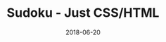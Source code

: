 ---
title: 'Sudoku - Just CSS/HTML'
description: 'Complete a sudoku puzzle without Javascript or server-side interaction.'
gametype: 'hard'
gameid: 66
date: 2018-06-20
tags: []
draft: false
type: 'games'
num19: [{'idx':1,'arr1':[1,2,3,4,5,6,7,8,9],'arr2':[1,2,3,4,5,6,7,8,9]},{'idx':2,'arr1':[1,2,3,4,5,6,7,8,9],'arr2':[1,2,3,4,5,6,7,8,9]},{'idx':3,'arr1':[1,2,3,4,5,6,7,8,9],'arr2':[1,2,3,4,5,6,7,8,9]},{'idx':4,'arr1':[1,2,3,4,5,6,7,8,9],'arr2':[1,2,3,4,5,6,7,8,9]},{'idx':5,'arr1':[1,2,3,4,5,6,7,8,9],'arr2':[1,2,3,4,5,6,7,8,9]},{'idx':6,'arr1':[1,2,3,4,5,6,7,8,9],'arr2':[1,2,3,4,5,6,7,8,9]},{'idx':7,'arr1':[1,2,3,4,5,6,7,8,9],'arr2':[1,2,3,4,5,6,7,8,9]},{'idx':8,'arr1':[1,2,3,4,5,6,7,8,9],'arr2':[1,2,3,4,5,6,7,8,9]},{'idx':9,'arr1':[1,2,3,4,5,6,7,8,9],'arr2':[1,2,3,4,5,6,7,8,9]}]
puzzle: [[3, 0, 0, 0, 2, 0, 0, 0, 9], [0, 0, 0, 5, 6, 3, 0, 0, 0], [0, 4, 0, 0, 0, 0, 0, 2, 0], [2, 0, 0, 0, 8, 0, 0, 0, 6], [7, 5, 0, 0, 0, 0, 0, 4, 8], [0, 9, 0, 0, 7, 0, 0, 3, 0], [0, 0, 0, 0, 0, 0, 0, 0, 0], [0, 0, 5, 7, 0, 2, 6, 0, 0], [0, 6, 0, 0, 4, 0, 0, 7, 0]]
layout: 'sudokucssstatic'
---